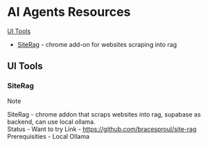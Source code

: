 # AI Agents Resources

[UI Tools](#uitools)
- [SiteRag](#siterag) - chrome add-on for websites scraping into rag

## UI Tools
### SiteRag
> [!NOTE]
> SiteRag - chrome addon that scraps websites into rag, supabase as backend, can use local ollama.  
> Status - Want to try
> Link - https://github.com/bracesproul/site-rag
> Prerequisities - Local Ollama
